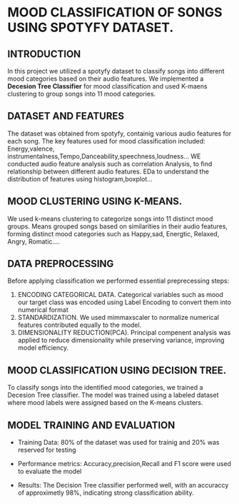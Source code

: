 # MOOD CLASSIFICATION OF SONGS USING SPOTYFY DATASET.										 
## INTRODUCTION			 
In this project we utilized a spotyfy dataset to classify songs into different mood categories based on  their audio features. We implemented a **Decesion Tree
Classifier** for mood classification and used K-maens clustering to group songs into 11 mood categories. 

## DATASET AND FEATURES
The dataset was obtained from spotyfy, containig various audio features for each song. The key features used for mood classification included: Energy,valence,
instrumentalness,Tempo,Danceability,speechness,loudness...
WE conducted audio feature analysis such as correlation Analysis, to find relationship between different audio features. EDa to understand the distribution of features using histogram,boxplot...

## MOOD CLUSTERING USING K-MEANS.
We used k-means clustering to categorize songs into 11 distinct mood groups. Means grouped songs based on similarities in their audio features, forming distinct mood categories such as Happy,sad, Energtic, Relaxed, Angry, Romatic....

## DATA PREPROCESSING
Before applying classification we performed essential preprecessing steps:                           
1. ENCODING CATEGORICAL DATA.
Categorical variables such as mood our target class was encoded using Label Encoding to convert them into numerical format
2. STANDARDIZATION.
We used mimmaxscaler to normalize numerical features contributed equally to the model.      
3. DIMENSIONALITY REDUCTION(PCA).
Principal compenent analysis was applied to reduce dimensionality while preserving variance, improving model efficiency.

## MOOD CLASSIFICATION USING DECISION TREE.
To classify songs into the identified mood categories, we trained a Decesion Tree classifier. The model was trained using a labeled dataset where mood labels
were assigned based on the K-means clusters.

## MODEL TRAINING AND EVALUATION
   -   Training Data: 80% of the dataset was used for trainig and 20% was reserved for testing

   -   Performance metrics: Accuracy,precision,Recall and F1 score were used to evaluate the model

   -    Results: The Decision Tree classifier performed well, with an accuraccy of approximetly 98%, indicating strong classification ability. 












                        



